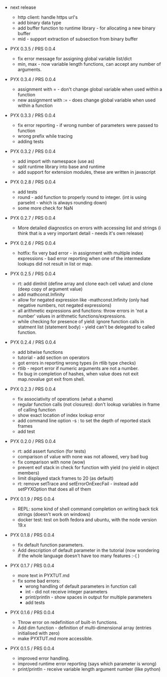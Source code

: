  * next release 
    * http client: handle https url's
    * add binary data type 
    * add buffer function to runtime library - for allocating a new binary buffer
    * mid - support extraction of subsection from binary buffer

 * PYX 0.3.5 / PRS 0.0.4  
    * fix error message for assigning global variable list/dict
    * min, max - now variable length functions, can accept any number of arguments. 

 * PYX 0.3.4 / PRS 0.0.4  
    * assignment with = - don't change global variable when used within a function
    * new assignment with := - does change global variable when used within a function

 * PYX 0.3.3 / PRS 0.0.4  
    * fix error reporting - if wrong number of parameters were passed to function
    * wrong prefix while tracing 
    * adding tests

 * PYX 0.3.2 / PRS 0.0.4  
    * add import with namespace (use as)
    * split runtime library into base and runtime
    * add support for extension modules, these are written in javascript

 * PYX 0.2.8 / PRS 0.0.4  
    * add tests
    * round - add function to properly round to integer. (int is using parseInt - which is always rounding down)
    * some more check for NaN

 * PYX 0.2.7 / PRS 0.0.4  
    * More detailed diagnostics on errors with accessing list and strings (i think that is a very important detail - needs it's own release)

 * PYX 0.2.6 / PRS 0.0.4  
    * hotfix: fix very bad error - in assignment with multiple index expressions - bad error reporting when one of the intermediate lookups did not result in list or map.

 * PYX 0.2.5 / PRS 0.0.4  
    * rt: add dimInit (define array and clone each cell value) and clone (deep copy of argument value)
    * add mathconst.Infinity 
    * allow for negated expression like  -mathconst.Infinity (only had negative numbers, not negated expressions)
    * all arithmetic expressions and functions: throw errors in 'not a number' values in arithmetic functions/expressions. 
    * while checking for presence of yield: ignore function calls in statment list (statement body) - yield can't be delegated to called function.

* PYX 0.2.4 / PRS 0.0.4  
    * add bitwise functions
    * tutorial - add section on operators
    * got errors in reporting wrong types (in rtlib type checks)
    * rtlib - report error if numeric arguments are not a number.
    * fix bug in completion of hashes, when value does not exit map.novalue<tab tab> got exit from shell.

* PYX 0.2.3 / PRS 0.0.4  
    * fix associativity of operations (what a shame)
    * regular function calls (not closures): don't lookup variables in frame of calling function
    * show exact location of index lookup error
    * add command line option -s : to set the depth of reported stack frames
    * add test

* PYX 0.2.0 / PRS 0.0.4  
    * rt: add assert function (for tests)
    * comparison of value with none was not allowed, very bad bug
    * fix comparison with none (wow)
    * prevent eof stack in check for function with yield (no yield in object members)
    * limit displayed stack frames to 20 (as default)
    * rt: remove  setTrace and setErrorOnExecFail - instead add setPYXOption that does all of them

* PYX 0.1.9 / PRS 0.0.4  

    * REPL: some kind of shell command completion on writing back tick strings (doesn't work on windows)
    * docker test: test on both fedora and ubuntu, with the node version 19.x
 
* PYX 0.1.8 / PRS 0.0.4  
    
    * fix default function parameters.
    * Add description of default parameter in the tutorial
      (now wondering if the whole language doesn't have too many features :-( )

* PYX 0.1.7 / PRS 0.0.4  
 
    * more text in PYXTUT.md
    * fix some bad errors:
        - wrong handling of default parameters in function call
        - int - did not receive integer parameters
        - print/println - show spaces in output for multiple parameters
        - add tests

* PYX 0.1.6 / PRS 0.0.4  
    * Throw error on redefinition of built-in functions.
    * Add dim function - definition of multi-dimensional array (entries initialised with zero)
    * make PYXTUT.md more accessible. 

* PYX 0.1.5 / PRS 0.0.4  
     * improved error handling. 
     * improved runtime error reporting (says which parameter is wrong)
     * print/println - receive variable length argument number (like python)
                
